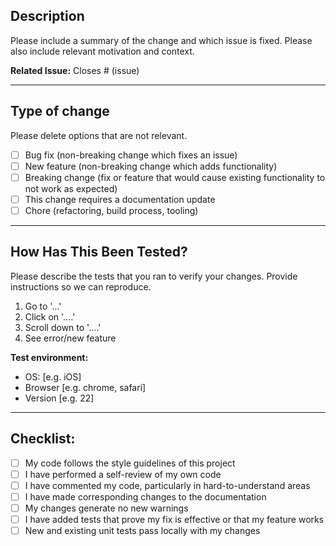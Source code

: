 ## Description

Please include a summary of the change and which issue is fixed. Please also include relevant motivation and context.

**Related Issue:** Closes # (issue)

---

## Type of change

Please delete options that are not relevant.

- [ ] Bug fix (non-breaking change which fixes an issue)
- [ ] New feature (non-breaking change which adds functionality)
- [ ] Breaking change (fix or feature that would cause existing functionality to not work as expected)
- [ ] This change requires a documentation update
- [ ] Chore (refactoring, build process, tooling)

---

## How Has This Been Tested?

Please describe the tests that you ran to verify your changes. Provide instructions so we can reproduce.

1. Go to '...'
2. Click on '....'
3. Scroll down to '....'
4. See error/new feature

**Test environment:**
* OS: [e.g. iOS]
* Browser [e.g. chrome, safari]
* Version [e.g. 22]

---

## Checklist:

- [ ] My code follows the style guidelines of this project
- [ ] I have performed a self-review of my own code
- [ ] I have commented my code, particularly in hard-to-understand areas
- [ ] I have made corresponding changes to the documentation
- [ ] My changes generate no new warnings
- [ ] I have added tests that prove my fix is effective or that my feature works
- [ ] New and existing unit tests pass locally with my changes